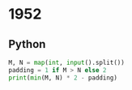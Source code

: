 # 1952

## Python

```python
M, N = map(int, input().split())
padding = 1 if M > N else 2
print(min(M, N) * 2 - padding)

```
